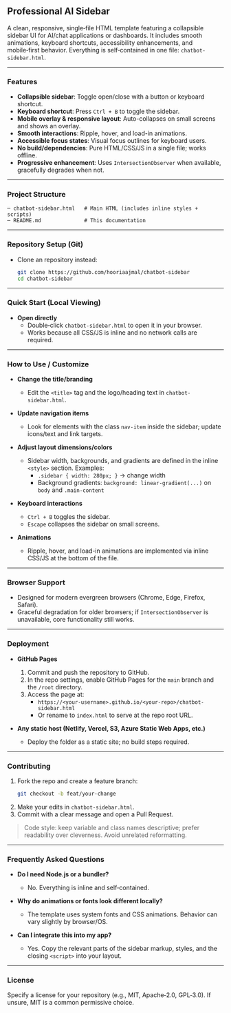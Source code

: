 ## Professional AI Sidebar

A clean, responsive, single‑file HTML template featuring a collapsible sidebar UI for AI/chat applications or dashboards. It includes smooth animations, keyboard shortcuts, accessibility enhancements, and mobile‑first behavior. Everything is self‑contained in one file: `chatbot-sidebar.html`.

---

### Features
- **Collapsible sidebar**: Toggle open/close with a button or keyboard shortcut.
- **Keyboard shortcut**: Press `Ctrl + B` to toggle the sidebar.
- **Mobile overlay & responsive layout**: Auto-collapses on small screens and shows an overlay.
- **Smooth interactions**: Ripple, hover, and load-in animations.
- **Accessible focus states**: Visual focus outlines for keyboard users.
- **No build/dependencies**: Pure HTML/CSS/JS in a single file; works offline.
- **Progressive enhancement**: Uses `IntersectionObserver` when available, gracefully degrades when not.

---

### Project Structure
```
─ chatbot-sidebar.html   # Main HTML (includes inline styles + scripts)
─ README.md              # This documentation
```

---

### Repository Setup (Git)

- Clone an repository instead:
  ```bash
  git clone https://github.com/hooriaajmal/chatbot-sidebar
  cd chatbot-sidebar
  ```

---

### Quick Start (Local Viewing)

- **Open directly**
  - Double‑click `chatbot-sidebar.html` to open it in your browser.
  - Works because all CSS/JS is inline and no network calls are required.

---

### How to Use / Customize

- **Change the title/branding**
  - Edit the `<title>` tag and the logo/heading text in `chatbot-sidebar.html`.

- **Update navigation items**
  - Look for elements with the class `nav-item` inside the sidebar; update icons/text and link targets.

- **Adjust layout dimensions/colors**
  - Sidebar width, backgrounds, and gradients are defined in the inline `<style>` section. Examples:
    - `.sidebar { width: 280px; }` → change width
    - Background gradients: `background: linear-gradient(...)` on `body` and `.main-content`

- **Keyboard interactions**
  - `Ctrl + B` toggles the sidebar.
  - `Escape` collapses the sidebar on small screens.

- **Animations**
  - Ripple, hover, and load-in animations are implemented via inline CSS/JS at the bottom of the file.

---

### Browser Support
- Designed for modern evergreen browsers (Chrome, Edge, Firefox, Safari).
- Graceful degradation for older browsers; if `IntersectionObserver` is unavailable, core functionality still works.

---

### Deployment

- **GitHub Pages**
  1. Commit and push the repository to GitHub.
  2. In the repo settings, enable GitHub Pages for the `main` branch and the `/root` directory.
  3. Access the page at:
     - `https://<your-username>.github.io/<your-repo>/chatbot-sidebar.html`
     - Or rename to `index.html` to serve at the repo root URL.

- **Any static host (Netlify, Vercel, S3, Azure Static Web Apps, etc.)**
  - Deploy the folder as a static site; no build steps required.

---

### Contributing

1. Fork the repo and create a feature branch:
   ```bash
   git checkout -b feat/your-change
   ```
2. Make your edits in `chatbot-sidebar.html`.
3. Commit with a clear message and open a Pull Request.

> Code style: keep variable and class names descriptive; prefer readability over cleverness. Avoid unrelated reformatting.

---

### Frequently Asked Questions

- **Do I need Node.js or a bundler?**
  - No. Everything is inline and self‑contained.

- **Why do animations or fonts look different locally?**
  - The template uses system fonts and CSS animations. Behavior can vary slightly by browser/OS.

- **Can I integrate this into my app?**
  - Yes. Copy the relevant parts of the sidebar markup, styles, and the closing `<script>` into your layout.

---

### License

Specify a license for your repository (e.g., MIT, Apache‑2.0, GPL‑3.0). If unsure, MIT is a common permissive choice. 
